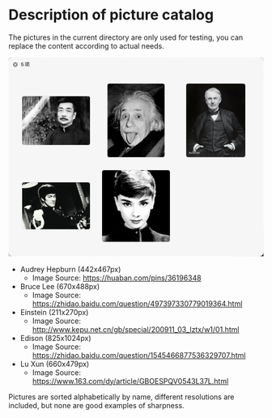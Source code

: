 # Description of picture catalog

The pictures in the current directory are only used for testing, you can replace the content according to actual needs.

![](../screenshots/pictures.png)

- Audrey Hepburn (442x467px)
    - Image Source: https://huaban.com/pins/36196348
- Bruce Lee (670x488px)
    - Image Source: https://zhidao.baidu.com/question/497397330779019364.html
- Einstein (211x270px)
    - Image Source: http://www.kepu.net.cn/gb/special/200911_03_lztx/w1/01.html
- Edison (825x1024px)
    - Image Source: https://zhidao.baidu.com/question/1545466877536329707.html
- Lu Xun (660x479px)
    - Image Source: https://www.163.com/dy/article/GBOESPQV0543L37L.html

Pictures are sorted alphabetically by name, different resolutions are included, but none are good examples of sharpness.
